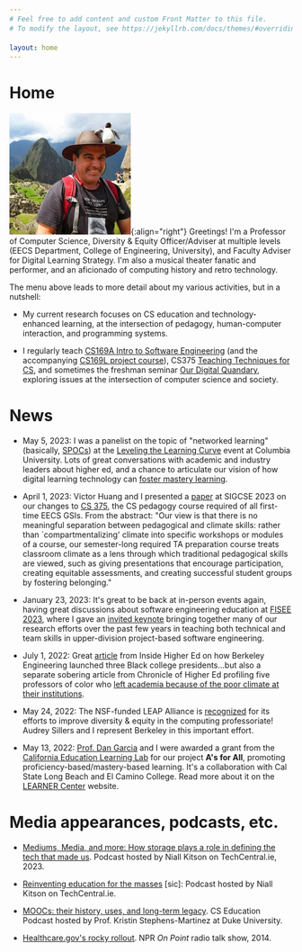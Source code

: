 ```yaml
---
# Feel free to add content and custom Front Matter to this file.
# To modify the layout, see https://jekyllrb.com/docs/themes/#overriding-theme-defaults

layout: home
---
```


# Home

![Armando at Machu Picchu, 2014](/assets/img/machupicchu.jpg){:align="right"}
Greetings!  I'm a Professor of Computer Science, Diversity & Equity Officer/Adviser at multiple levels (EECS Department, College of Engineering, University), and Faculty Adviser for Digital Learning Strategy.  I'm also a musical theater fanatic and performer, and an aficionado of computing history and retro technology.

The menu above leads to more detail about my various activities, but in a nutshell:

* My current research focuses on CS education and technology-enhanced learning, at the intersection of pedagogy, human-computer interaction, and programming systems.

* I regularly teach [CS169A Intro to Software Engineering](cs169a.cs169.org) (and the accompanying [CS169L project course](cs169l.cs169.org)), CS375 [Teaching Techniques for CS](cs375.org), and sometimes the freshman seminar [Our Digital Quandary](digitalquandary.org), exploring issues at the intersection of computer science and society.



# News

* May 5, 2023: I was a panelist on the topic of "networked learning" (basically,
[SPOCs](https://slate.com/technology/2013/09/spocs-small-private-online-classes-may-be-better-than-moocs.html))
at the [Leveling the Learning Curve](https://leveling.college) event
at Columbia University.  Lots of great conversations with academic and
industry leaders about higher ed, and a chance to articulate our
vision of how digital learning technology can [foster mastery learning](https://ace-lab.berkeley.edu/projects/cbt).

* April 1, 2023: Victor Huang and I presented a [paper](https://dl.acm.org/doi/10.1145/3545945.3569826) at SIGCSE
2023 on our changes to [CS 375](cs375.org), the CS pedagogy course required of all
first-time EECS GSIs.  From the abstract: "Our view is that there is no
meaningful separation between pedagogical and climate skills: rather
than `compartmentalizing' climate into specific workshops or modules
of a course, our semester-long required TA preparation course treats
classroom climate as a lens through which traditional pedagogical
skills are viewed, such as giving presentations that encourage
participation, creating equitable assessments, and creating successful
student groups by fostering belonging."

* January 23, 2023: It's great to be back at in-person 
events again, having great discussions about software engineering education at [FISEE
2023](https://www.laser-foundation.org/fisee/2023/), where I gave an
[invited keynote](https://drive.google.com/drive/u/1/folders/10clYQn9ka0Q2NZIWY0eqAXqpA7P1UAoe) bringing together many of our research efforts over
the past few years in
teaching both technical and team skills in upper-division
project-based software engineering.

* July 1, 2022: Great [article](https://www.insidehighered.com/news/2022/06/30/how-berkeley-engineering-launched-three-black-aau-presidents) from Inside Higher Ed on how Berkeley Engineering launched three Black college presidents...but also a separate sobering article from Chronicle of Higher Ed profiling five professors of color who [left academia because of the poor climate at their institutions](https://www.chronicle.com/article/why-they-left).

* May 24, 2022: The NSF-funded LEAP Alliance is
[recognized](https://cmd-it.org/news-recent/how-the-original-leap-alliance-advocates-increase-diversity-of-doctoral-programs-in-computing/)
for its efforts to improve diversity & equity in the computing
professoriate!  Audrey Sillers and I represent Berkeley in this
important effort.

* May 13, 2022: [Prof. Dan Garcia](https://www.cs.berkeley.edu/~ddgarcia) and I were
awarded a grant from the [California Education Learning
Lab](calearninglab.org) for our project **A's for All**, promoting
proficiency-based/mastery-based learning.  It's a collaboration with
Cal State Long Beach and El Camino College.  Read more about it on the [LEARNER
Center](learner.berkeley.edu) website.

# Media appearances, podcasts, etc.

* [Mediums, Media, and more: How storage plays a role in defining the
tech that made
us](https://www.techcentral.ie/mediums-media-and-more-with-prof-armando-fox/).
Podcast hosted by Niall Kitson on TechCentral.ie, 2023.

* [Reinventing education for the
masses](https://www.techcentral.ie/prof-armando-fox-reinventing-education-masses/) [sic]:
Podcast hosted by Niall Kitson on TechCentral.ie.

* [MOOCs: their history, uses, and long-term
legacy](https://csedpodcast.org/blog/season1_episode5/).  CS Education
Podcast hosted by Prof. Kristin Stephens-Martinez at Duke University.

* [Healthcare.gov's rocky
rollout](https://training.npr.org/sources/armando-fox/). NPR _On
Point_ radio talk show, 2014.
